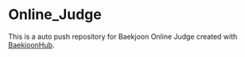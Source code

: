 # Online_Judge
This is a auto push repository for Baekjoon Online Judge created with [BaekjoonHub](https://github.com/BaekjoonHub/BaekjoonHub).
